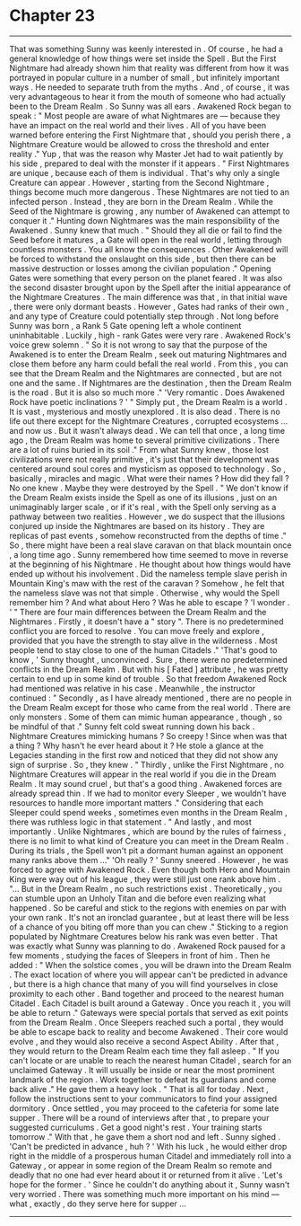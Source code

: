 
# Chapter 23


---

That was something Sunny was keenly interested in .
Of course , he had a general knowledge of how things were set inside the Spell . But the First Nightmare had already shown him that reality was different from how it was portrayed in popular culture in a number of small , but infinitely important ways .
He needed to separate truth from the myths . And , of course , it was very advantageous to hear it from the mouth of someone who had actually been to the Dream Realm . So Sunny was all ears .
Awakened Rock began to speak :
" Most people are aware of what Nightmares are — because they have an impact on the real world and their lives . All of you have been warned before entering the First Nightmare that , should you perish there , a Nightmare Creature would be allowed to cross the threshold and enter reality ."
Yup , that was the reason why Master Jet had to wait patiently by his side , prepared to deal with the monster if it appears .
" First Nightmares are unique , because each of them is individual . That's why only a single Creature can appear . However , starting from the Second Nightmare , things become much more dangerous . These Nightmares are not tied to an infected person . Instead , they are born in the Dream Realm . While the Seed of the Nightmare is growing , any number of Awakened can attempt to conquer it ."
Hunting down Nightmares was the main responsibility of the Awakened . Sunny knew that much .
" Should they all die or fail to find the Seed before it matures , a Gate will open in the real world , letting through countless monsters . You all know the consequences . Other Awakened will be forced to withstand the onslaught on this side , but then there can be massive destruction or losses among the civilian population ."
Opening Gates were something that every person on the planet feared . It was also the second disaster brought upon by the Spell after the initial appearance of the Nightmare Creatures . The main difference was that , in that initial wave , there were only dormant beasts . However , Gates had ranks of their own , and any type of Creature could potentially step through .
Not long before Sunny was born , a Rank 5 Gate opening left a whole continent uninhabitable . Luckily , high - rank Gates were very rare .
Awakened Rock's voice grew solemn .
" So it is not wrong to say that the purpose of the Awakened is to enter the Dream Realm , seek out maturing Nightmares and close them before any harm could befall the real world . From this , you can see that the Dream Realm and the Nightmares are connected , but are not one and the same . If Nightmares are the destination , then the Dream Realm is the road . But it is also so much more ."
'Very romantic . Does Awakened Rock have poetic inclinations ? '
" Simply put , the Dream Realm is a world . It is vast , mysterious and mostly unexplored . It is also dead . There is no life out there except for the Nightmare Creatures , corrupted ecosystems … and now us . But it wasn't always dead . We can tell that once , a long time ago , the Dream Realm was home to several primitive civilizations . There are a lot of ruins buried in its soil ."
From what Sunny knew , those lost civilizations were not really primitive , it's just that their development was centered around soul cores and mysticism as opposed to technology . So , basically , miracles and magic . What were their names ? How did they fall ? No one knew .
Maybe they were destroyed by the Spell .
" We don't know if the Dream Realm exists inside the Spell as one of its illusions , just on an unimaginably larger scale , or if it's real , with the Spell only serving as a pathway between two realities . However , we do suspect that the illusions conjured up inside the Nightmares are based on its history . They are replicas of past events , somehow reconstructed from the depths of time ."
So , there might have been a real slave caravan on that black mountain once , a long time ago . Sunny remembered how time seemed to move in reverse at the beginning of his Nightmare . He thought about how things would have ended up without his involvement . Did the nameless temple slave perish in Mountain King's maw with the rest of the caravan ?
Somehow , he felt that the nameless slave was not that simple . Otherwise , why would the Spell remember him ? And what about Hero ? Was he able to escape ?
'I wonder . '
" There are four main differences between the Dream Realm and the Nightmares . Firstly , it doesn't have a " story ". There is no predetermined conflict you are forced to resolve . You can move freely and explore , provided that you have the strength to stay alive in the wilderness . Most people tend to stay close to one of the human Citadels ."
'That's good to know , ' Sunny thought , unconvinced .
Sure , there were no predetermined conflicts in the Dream Realm . But with his [ Fated ] attribute , he was pretty certain to end up in some kind of trouble . So that freedom Awakened Rock had mentioned was relative in his case .
Meanwhile , the instructor continued :
" Secondly , as I have already mentioned , there are no people in the Dream Realm except for those who came from the real world . There are only monsters . Some of them can mimic human appearance , though , so be mindful of that ."
Sunny felt cold sweat running down his back . Nightmare Creatures mimicking humans ? So creepy ! Since when was that a thing ? Why hasn't he ever heard about it ?
He stole a glance at the Legacies standing in the first row and noticed that they did not show any sign of surprise . So , they knew .
" Thirdly , unlike the First Nightmare , no Nightmare Creatures will appear in the real world if you die in the Dream Realm . It may sound cruel , but that's a good thing . Awakened forces are already spread thin . If we had to monitor every Sleeper , we wouldn't have resources to handle more important matters ."
Considering that each Sleeper could spend weeks , sometimes even months in the Dream Realm , there was ruthless logic in that statement .
" And lastly , and most importantly . Unlike Nightmares , which are bound by the rules of fairness , there is no limit to what kind of Creature you can meet in the Dream Realm . During its trials , the Spell won't pit a dormant human against an opponent many ranks above them …"
'Oh really ? ' Sunny sneered .
However , he was forced to agree with Awakened Rock . Even though both Hero and Mountain King were way out of his league , they were still just one rank above him .
"... But in the Dream Realm , no such restrictions exist . Theoretically , you can stumble upon an Unholy Titan and die before even realizing what happened . So be careful and stick to the regions with enemies on par with your own rank . It's not an ironclad guarantee , but at least there will be less of a chance of you biting off more than you can chew ."
Sticking to a region populated by Nightmare Creatures below his rank was even better . That was exactly what Sunny was planning to do .
Awakened Rock paused for a few moments , studying the faces of Sleepers in front of him . Then he added :
" When the solstice comes , you will be drawn into the Dream Realm . The exact location of where you will appear can't be predicted in advance , but there is a high chance that many of you will find yourselves in close proximity to each other . Band together and proceed to the nearest human Citadel . Each Citadel is built around a Gateway . Once you reach it , you will be able to return ."
Gateways were special portals that served as exit points from the Dream Realm . Once Sleepers reached such a portal , they would be able to escape back to reality and become Awakened . Their core would evolve , and they would also receive a second Aspect Ability . After that , they would return to the Dream Realm each time they fall asleep .
" If you can't locate or are unable to reach the nearest human Citadel , search for an unclaimed Gateway . It will usually be inside or near the most prominent landmark of the region . Work together to defeat its guardians and come back alive ."
He gave them a heavy look .
" That is all for today . Next , follow the instructions sent to your communicators to find your assigned dormitory . Once settled , you may proceed to the cafeteria for some late supper . There will be a round of interviews after that , to prepare your suggested curriculums . Get a good night's rest . Your training starts tomorrow ."
With that , he gave them a short nod and left .
Sunny sighed .
'Can't be predicted in advance , huh ? '
With his luck , he would either drop right in the middle of a prosperous human Citadel and immediately roll into a Gateway , or appear in some region of the Dream Realm so remote and deadly that no one had ever heard about it or returned from it alive .
'Let's hope for the former . '
Since he couldn't do anything about it , Sunny wasn't very worried . There was something much more important on his mind — what , exactly , do they serve here for supper …

---

